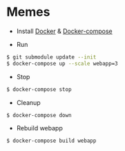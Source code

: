 Memes
======
- Install [Docker][docker-install] & [Docker-compose][docker-compose-install]

[docker-install]:https://www.docker.com/products/docker
[docker-compose-install]:https://docs.docker.com/compose/

- Run
```bash
$ git submodule update --init
$ docker-compose up --scale webapp=3
```

- Stop
```bash
$ docker-compose stop
```

- Cleanup
```bash
$ docker-compose down
```

- Rebuild webapp
```bash
$ docker-compose build webapp
```
